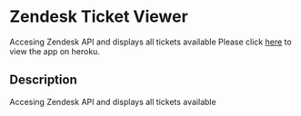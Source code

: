 # Zendesk Ticket Viewer

Accesing Zendesk API and displays all tickets available
Please click [here](https://zendesk-ticket-viewer.herokuapp.com/api/9) to view the app on heroku.

## Description
Accesing Zendesk API and displays all tickets available
